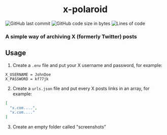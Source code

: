 <h1 align="center">x-polaroid</h1>

![GitHub last commit](https://img.shields.io/github/last-commit/alexandreaero/x-polaroid)
![GitHub code size in bytes](https://img.shields.io/github/languages/code-size/alexandreaero/x-polaroid)
![Lines of code](https://img.shields.io/tokei/lines/github/alexandreaero/x-polaroid)

### A simple way of archiving X (formerly Twitter) posts

## Usage
1. Create a ``.env`` file and put your X username and password, for example:
```
X_USERNAME = JohnDoe
X_PASSWORD = kf77jk
```

2. Create a ``urls.json`` file and put every X posts links in an array, for example:
```json
[
  "x.com....",
  "x.com...."
]
```

3. Create an empty folder called "screenshots"
